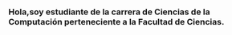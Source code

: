 ### Hola,soy estudiante de la carrera de Ciencias de la Computación perteneciente a la Facultad de Ciencias.


